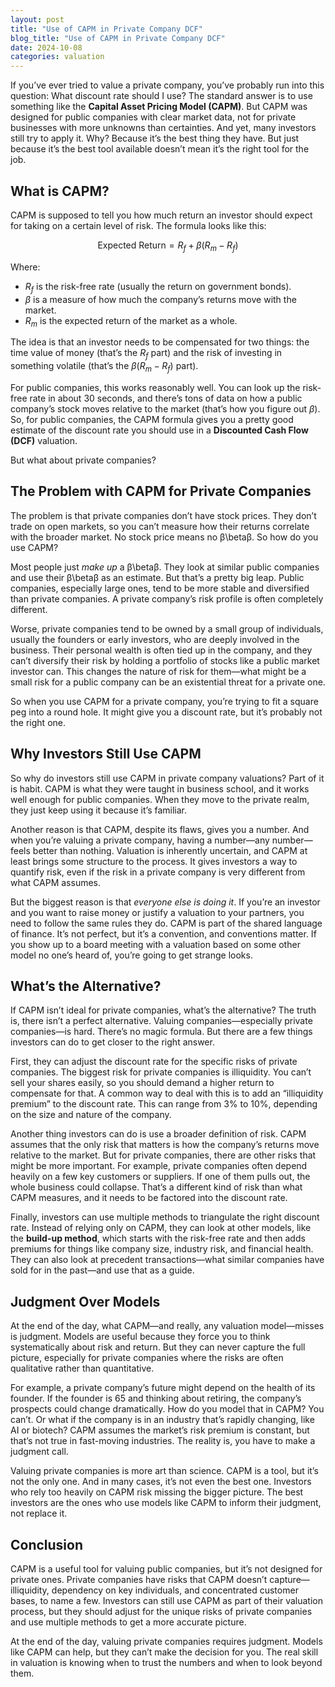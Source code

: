 ```yaml
---
layout: post
title: "Use of CAPM in Private Company DCF"
blog_title: "Use of CAPM in Private Company DCF"
date: 2024-10-08
categories: valuation
---
```


If you’ve ever tried to value a private company, you’ve probably run into this question: What discount rate should I use? The standard answer is to use something like the **Capital Asset Pricing Model (CAPM)**. But CAPM was designed for public companies with clear market data, not for private businesses with more unknowns than certainties. And yet, many investors still try to apply it. Why? Because it’s the best thing they have. But just because it’s the best tool available doesn’t mean it’s the right tool for the job.

## What is CAPM?

CAPM is supposed to tell you how much return an investor should expect for taking on a certain level of risk. The formula looks like this:

$$ \text{Expected Return} = R_f + \beta (R_m - R_f) $$

Where:

- $R_f$​ is the risk-free rate (usually the return on government bonds).
- $\beta$ is a measure of how much the company’s returns move with the market.
- $R_m$​ is the expected return of the market as a whole.

The idea is that an investor needs to be compensated for two things: the time value of money (that’s the $R_f$ part) and the risk of investing in something volatile (that’s the $\beta(R_m - R_f)$ part).

For public companies, this works reasonably well. You can look up the risk-free rate in about 30 seconds, and there’s tons of data on how a public company’s stock moves relative to the market (that’s how you figure out $\beta$). So, for public companies, the CAPM formula gives you a pretty good estimate of the discount rate you should use in a **Discounted Cash Flow (DCF)** valuation.

But what about private companies?

## The Problem with CAPM for Private Companies

The problem is that private companies don’t have stock prices. They don’t trade on open markets, so you can’t measure how their returns correlate with the broader market. No stock price means no β\betaβ. So how do you use CAPM?

Most people just _make up_ a β\betaβ. They look at similar public companies and use their β\betaβ as an estimate. But that’s a pretty big leap. Public companies, especially large ones, tend to be more stable and diversified than private companies. A private company’s risk profile is often completely different.

Worse, private companies tend to be owned by a small group of individuals, usually the founders or early investors, who are deeply involved in the business. Their personal wealth is often tied up in the company, and they can’t diversify their risk by holding a portfolio of stocks like a public market investor can. This changes the nature of risk for them—what might be a small risk for a public company can be an existential threat for a private one.

So when you use CAPM for a private company, you’re trying to fit a square peg into a round hole. It might give you a discount rate, but it’s probably not the right one.

## Why Investors Still Use CAPM

So why do investors still use CAPM in private company valuations? Part of it is habit. CAPM is what they were taught in business school, and it works well enough for public companies. When they move to the private realm, they just keep using it because it’s familiar.

Another reason is that CAPM, despite its flaws, gives you a number. And when you’re valuing a private company, having a number—any number—feels better than nothing. Valuation is inherently uncertain, and CAPM at least brings some structure to the process. It gives investors a way to quantify risk, even if the risk in a private company is very different from what CAPM assumes.

But the biggest reason is that _everyone else is doing it_. If you’re an investor and you want to raise money or justify a valuation to your partners, you need to follow the same rules they do. CAPM is part of the shared language of finance. It’s not perfect, but it’s a convention, and conventions matter. If you show up to a board meeting with a valuation based on some other model no one’s heard of, you’re going to get strange looks.

## What’s the Alternative?

If CAPM isn’t ideal for private companies, what’s the alternative? The truth is, there isn’t a perfect alternative. Valuing companies—especially private companies—is hard. There’s no magic formula. But there are a few things investors can do to get closer to the right answer.

First, they can adjust the discount rate for the specific risks of private companies. The biggest risk for private companies is illiquidity. You can’t sell your shares easily, so you should demand a higher return to compensate for that. A common way to deal with this is to add an “illiquidity premium” to the discount rate. This can range from 3% to 10%, depending on the size and nature of the company.

Another thing investors can do is use a broader definition of risk. CAPM assumes that the only risk that matters is how the company’s returns move relative to the market. But for private companies, there are other risks that might be more important. For example, private companies often depend heavily on a few key customers or suppliers. If one of them pulls out, the whole business could collapse. That’s a different kind of risk than what CAPM measures, and it needs to be factored into the discount rate.

Finally, investors can use multiple methods to triangulate the right discount rate. Instead of relying only on CAPM, they can look at other models, like the **build-up method**, which starts with the risk-free rate and then adds premiums for things like company size, industry risk, and financial health. They can also look at precedent transactions—what similar companies have sold for in the past—and use that as a guide.

## Judgment Over Models

At the end of the day, what CAPM—and really, any valuation model—misses is judgment. Models are useful because they force you to think systematically about risk and return. But they can never capture the full picture, especially for private companies where the risks are often qualitative rather than quantitative.

For example, a private company’s future might depend on the health of its founder. If the founder is 65 and thinking about retiring, the company’s prospects could change dramatically. How do you model that in CAPM? You can’t. Or what if the company is in an industry that’s rapidly changing, like AI or biotech? CAPM assumes the market’s risk premium is constant, but that’s not true in fast-moving industries. The reality is, you have to make a judgment call.

Valuing private companies is more art than science. CAPM is a tool, but it’s not the only one. And in many cases, it’s not even the best one. Investors who rely too heavily on CAPM risk missing the bigger picture. The best investors are the ones who use models like CAPM to inform their judgment, not replace it.

## Conclusion

CAPM is a useful tool for valuing public companies, but it’s not designed for private ones. Private companies have risks that CAPM doesn’t capture—illiquidity, dependency on key individuals, and concentrated customer bases, to name a few. Investors can still use CAPM as part of their valuation process, but they should adjust for the unique risks of private companies and use multiple methods to get a more accurate picture.

At the end of the day, valuing private companies requires judgment. Models like CAPM can help, but they can’t make the decision for you. The real skill in valuation is knowing when to trust the numbers and when to look beyond them.
